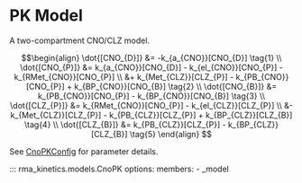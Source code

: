 # PK Model

A two-compartment CNO/CLZ model.

$$\begin{align}
\dot{[CNO_{D}]} &= -k_{a_{CNO}}[CNO_{D}] \tag{1} \\
\dot{[CNO_{P}]} &= k_{a_{CNO}}[CNO_{D}] - k_{el_{CNO}}[CNO_{P}] - k_{RMet_{CNO}}[CNO_{P}]  \\
&+ k_{Met_{CLZ}}[CLZ_{P}] - k_{PB_{CNO}}[CNO_{P}] + k_{BP_{CNO}}[CNO_{B}] \tag{2} \\
\dot{[CNO_{B}]} &= k_{PB_{CNO}}[CNO_{P}] - k_{BP_{CNO}}[CNO_{B}] \tag{3} \\
\dot{[CLZ_{P}]} &= k_{RMet_{CNO}}[CNO_{P}] - k_{el_{CLZ}}[CLZ_{P}] \\
&- k_{Met_{CLZ}}[CLZ_{P}] - k_{PB_{CLZ}}[CLZ_{P}] + k_{BP_{CLZ}}[CLZ_{B}] \tag{4} \\
\dot{[CLZ_{B}]} &= k_{PB_{CLZ}}[CLZ_{P}] - k_{BP_{CLZ}}[CLZ_{B}] \tag{5}
\end{align}
$$

See [CnoPKConfig](./config.md) for parameter details.

::: rma_kinetics.models.CnoPK
    options:
      members:
        - _model
